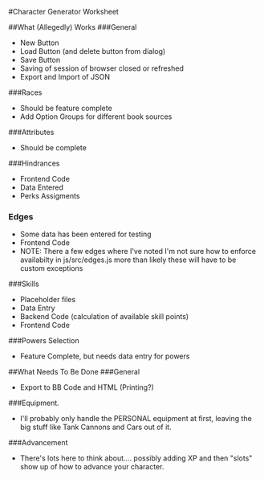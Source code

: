 #Character Generator Worksheet

##What (Allegedly) Works
###General
* New Button
* Load Button (and delete button from dialog)
* Save Button
* Saving of session of browser closed or refreshed
* Export and Import of JSON

###Races
* Should be feature complete
* Add Option Groups for different book sources

###Attributes
* Should be complete

###Hindrances
* Frontend Code
* Data Entered
* Perks Assigments

### Edges
* Some data has been entered for testing
* Frontend Code
* NOTE: There a few edges where I've noted I'm not sure how to enforce availabilty in js/src/edges.js more than likely these will have to be custom exceptions

###Skills
* Placeholder files
* Data Entry
* Backend Code (calculation of available skill points)
* Frontend Code

###Powers Selection
* Feature Complete, but needs data entry for powers


##What Needs To Be Done
###General
* Export to BB Code and HTML (Printing?)

###Equipment. 
* I'll probably only handle the PERSONAL equipment at first, leaving the big stuff like Tank Cannons and Cars out of it.
 
###Advancement
* There's lots here to think about.... possibly adding XP and then "slots" show up of how to advance your character.